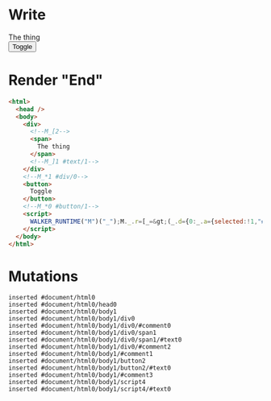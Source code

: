 # Write
  <div><!--M_[2--><span>The thing</span><!--M_]1 #text/1--></div><!--M_*1 #div/0--><button>Toggle</button><!--M_*0 #button/1--><script>WALKER_RUNTIME("M")("_");M._.r=[_=>(_.d={0:_.a={selected:!1,"#childScope/0":_.b={"#text/1!":_.c={}}},1:_.b,2:_.c},_.b["#text/1("]=_._["__tests__/template.marko_1_renderer"](_.a),_.d),0,"__tests__/template.marko_0_selected",0];M._.w()</script>


# Render "End"
```html
<html>
  <head />
  <body>
    <div>
      <!--M_[2-->
      <span>
        The thing
      </span>
      <!--M_]1 #text/1-->
    </div>
    <!--M_*1 #div/0-->
    <button>
      Toggle
    </button>
    <!--M_*0 #button/1-->
    <script>
      WALKER_RUNTIME("M")("_");M._.r=[_=&gt;(_.d={0:_.a={selected:!1,"#childScope/0":_.b={"#text/1!":_.c={}}},1:_.b,2:_.c},_.b["#text/1("]=_._["__tests__/template.marko_1_renderer"](_.a),_.d),0,"__tests__/template.marko_0_selected",0];M._.w()
    </script>
  </body>
</html>
```

# Mutations
```
inserted #document/html0
inserted #document/html0/head0
inserted #document/html0/body1
inserted #document/html0/body1/div0
inserted #document/html0/body1/div0/#comment0
inserted #document/html0/body1/div0/span1
inserted #document/html0/body1/div0/span1/#text0
inserted #document/html0/body1/div0/#comment2
inserted #document/html0/body1/#comment1
inserted #document/html0/body1/button2
inserted #document/html0/body1/button2/#text0
inserted #document/html0/body1/#comment3
inserted #document/html0/body1/script4
inserted #document/html0/body1/script4/#text0
```
